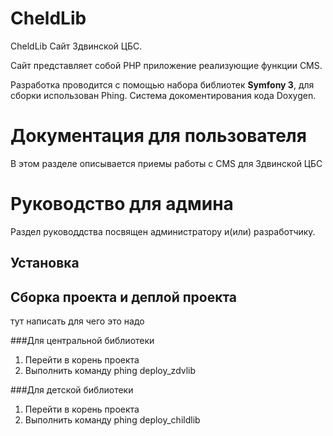 CheldLib
========

CheldLib Сайт Здвинской ЦБС.

Сайт представляет собой PHP приложение реализующие функции CMS. 

Разработка проводится с помощью набора библиотек **Symfony 3**, для  
сборки использован Phing. Система докоментирования кода Doxygen.

Документация для пользователя 
=============================
В этом разделе описывается приемы работы с CMS для Здвинской ЦБС

Руководство для админа
======================
Раздел руководдства посвящен администратору и(или) разработчику.

Установка
---------

Сборка проекта и деплой проекта
--------------
тут написать для чего это надо

###Для центральной библиотеки

1. Перейти в корень проекта
2. Выполнить команду phing deploy_zdvlib

###Для детской библиотеки

1. Перейти в корень проекта
2. Выполнить команду phing deploy_childlib